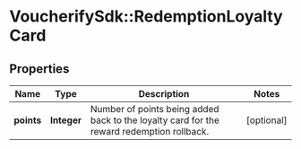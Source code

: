 # VoucherifySdk::RedemptionLoyaltyCard

## Properties

| Name | Type | Description | Notes |
| ---- | ---- | ----------- | ----- |
| **points** | **Integer** | Number of points being added back to the loyalty card for the reward redemption rollback. | [optional] |

